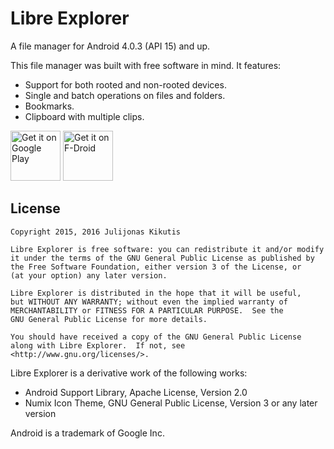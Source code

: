 # Libre Explorer

A file manager for Android 4.0.3 (API 15) and up.

This file manager was built with free software in mind. It features:

* Support for both rooted and non-rooted devices.
* Single and batch operations on files and folders.
* Bookmarks.
* Clipboard with multiple clips.

[<img src="https://play.google.com/intl/en_us/badges/images/generic/en_badge_web_generic.png"
      alt="Get it on Google Play"
      height="80">](https://play.google.com/store/apps/details?id=lt.kikutis.libreexplorer)
[<img src="https://f-droid.org/badge/get-it-on.png"
      alt="Get it on F-Droid"
      height="80">](https://f-droid.org/app/lt.kikutis.libreexplorer)

## License

    Copyright 2015, 2016 Julijonas Kikutis

    Libre Explorer is free software: you can redistribute it and/or modify
    it under the terms of the GNU General Public License as published by
    the Free Software Foundation, either version 3 of the License, or
    (at your option) any later version.
    
    Libre Explorer is distributed in the hope that it will be useful,
    but WITHOUT ANY WARRANTY; without even the implied warranty of
    MERCHANTABILITY or FITNESS FOR A PARTICULAR PURPOSE.  See the
    GNU General Public License for more details.
    
    You should have received a copy of the GNU General Public License
    along with Libre Explorer.  If not, see <http://www.gnu.org/licenses/>.

Libre Explorer is a derivative work of the following works:

* Android Support Library, Apache License, Version 2.0
* Numix Icon Theme, GNU General Public License, Version 3 or any later version

Android is a trademark of Google Inc.
